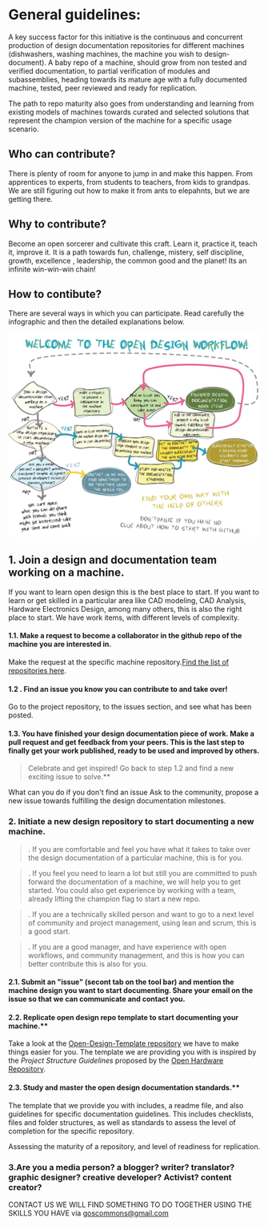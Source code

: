 # General guidelines:
A key success factor for this initiative is the continuous and concurrent production of design documentation repositories for different machines (dishwashers, washing machines, the machine you wish to design-document). A baby repo of a machine, should grow from non tested and verified documentation, to partial verification of modules and subassemblies, heading towards  its mature age with a fully documented machine, tested, peer reviewed and ready for replication.

The path to repo maturity also goes from understanding and learning from existing models of machines towards curated and selected solutions that represent the champion version of the machine for a specific usage scenario.

## Who can contribute?
There is plenty of room for anyone to jump in and make this happen. From apprentices to experts, from students to teachers, from kids to grandpas. We are still figuring out how to make it from ants to elepahnts, but we are getting there.

## Why to contribute?
Become an open sorcerer and cultivate this craft. Learn it, practice it, teach it, improve it. It is a path towards fun, challenge, mistery, self discipline, growth, excellence , leadership, the common good and the planet! Its an infinite win-win-win chain!  

## How to contibute?
There are several ways in which you can participate. Read carefully the infographic and then the detailed explanations below.


![](_assets/images/workflow.png)

## 1. Join a design and documentation team working on a machine.

If you want to learn open design this is the best place to start. If you want to learn or get skilled in a particular area like CAD modeling, CAD Analysis, Hardware Electronics Design, among many others, this is also the right place to start. We have work items, with different levels of complexity.


#### 1.1. Make a request to become a collaborator in the github repo of the machine you are interested in.
Make the request at the specific machine repository.[Find the list of repositories here](https://github.com/goscommons).

#### 1.2 . Find an issue you know you can contribute to and take over!
Go to the project repository, to the issues section, and see what has been posted.

#### 1.3. You have finished your design documentation piece of work. Make a pull request and get feedback from your peers. This is the last step to finally get your work published, ready to be used and improved by others.

> Celebrate and get inspired! Go back to step 1.2 and find a new exciting issue to solve.**

What can you do if you don't find an issue Ask to the community, propose a new issue towards fulfilling the design documentation  milestones.


### 2. Initiate a new design repository to start documenting a new machine.

> .  If you are comfortable and feel you have what it takes to take over the design documentation of a particular machine, this is for you.

> . If you feel you need to learn a lot but still you are committed to push forward the documentation of a machine, we will help you to get started. You could also get experience by working with a team, already lifting the champion flag to start a new repo.

> . If you are a technically skilled person and want to go to a next level of community and project management, using lean and scrum, this is a good start.

> . If you are a good manager, and have experience with open workflows, and community management, and this is how you can better contribute this is also for you.

#### 2.1. Submit an "issue" (secont tab on the tool bar) and  mention the machine design you want to start documenting. Share your email on the issue so that we can communicate and contact you.

#### 2.2. Replicate open design repo template to start documenting your machine.**
Take a look at the [Open-Design-Template repository](https://github.com/goscommons/Open-Design-Template/wiki) we have to make things easier for you. The template we are providing you with is inspired by the *Project Structure Guidelines* proposed by the [Open Hardware Repository](https://www.ohwr.org/projects/ohr-support/wiki/project-structure-guidelines).

#### 2.3. Study and master the open design documentation standards.**
The template that we provide you with includes, a readme file, and also guidelines for specific documentation guidelines. This includes checklists, files and folder structures, as well as standards to assess the level of completion for the specific repository.

Assessing the maturity of a repository, and level of readiness for replication.

### 3.Are you a media person? a blogger? writer? translator? graphic designer? creative developer? Activist? content creator?

CONTACT US WE WILL FIND SOMETHING TO DO TOGETHER USING THE SKILLS YOU HAVE via goscommons@gmail.com

